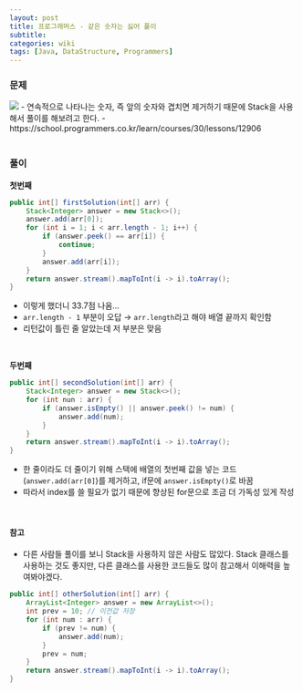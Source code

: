 ```yaml
---
layout: post
title: 프로그래머스 - 같은 숫자는 싫어 풀이
subtitle: 
categories: wiki
tags: [Java, DataStructure, Programmers]
---
```

### 문제
<img src="https://dajeongdev.github.io/assets/images/posts/programmers-12906.png">
- 연속적으로 나타나는 숫자, 즉 앞의 숫자와 겹치면 제거하기 때문에 Stack을 사용해서 풀이를 해보려고 한다.
- https://school.programmers.co.kr/learn/courses/30/lessons/12906
<br/>   
<br/>   

### 풀이
**첫번째**
```java
public int[] firstSolution(int[] arr) {
	Stack<Integer> answer = new Stack<>();
	answer.add(arr[0]);
	for (int i = 1; i < arr.length - 1; i++) {
		if (answer.peek() == arr[i]) {
			continue;
		}
		answer.add(arr[i]);
	}
	return answer.stream().mapToInt(i -> i).toArray();
}
```
- 이렇게 했더니 33.7점 나옴…
- `arr.length - 1` 부분이 오답 → `arr.length`라고 해야 배열 끝까지 확인함
- 리턴값이 틀린 줄 알았는데 저 부분은 맞음
<br/>

**두번째**
```java
public int[] secondSolution(int[] arr) {
	Stack<Integer> answer = new Stack<>();
	for (int nun : arr) {
		if (answer.isEmpty() || answer.peek() != num) {
			answer.add(num);
		}
	}
	return answer.stream().mapToInt(i -> i).toArray();
}
```
- 한 줄이라도 더 줄이기 위해 스택에 배열의 첫번째 값을 넣는 코드(`answer.add(arr[0]`)를 제거하고, if문에 `answer.isEmpty()`로 바꿈
- 따라서 index를 쓸 필요가 없기 때문에 향상된 for문으로 조금 더 가독성 있게 작성
<br/>

#### 참고
- 다른 사람들 풀이를 보니 Stack을 사용하지 않은 사람도 많았다. Stack 클래스를 사용하는 것도 좋지만, 다른 클래스를 사용한 코드들도 많이 참고해서 이해력을 높여봐야겠다.
```java
public int[] otherSolution(int[] arr) {
	ArrayList<Integer> answer = new ArrayList<>();
	int prev = 10; // 이전값 저장
	for (int num : arr) {
		if (prev != num) {
			answer.add(num);
		}
		prev = num;
	}
	return answer.stream().mapToInt(i -> i).toArray();
}
```